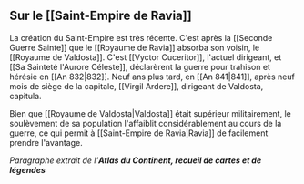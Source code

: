 ## **Sur le [[Saint-Empire de Ravia]]**

La création du Saint-Empire est très récente. C'est après la [[Seconde Guerre Sainte]] que le [[Royaume de Ravia]] absorba son voisin, le [[Royaume de Valdosta]].
C'est [[Vyctor Cuceritor]], l'actuel dirigeant, et [[Sa Sainteté l'Aurore Céleste]], déclarèrent la guerre pour trahison et hérésie en [[An 832|832]].
Neuf ans plus tard, en [[An 841|841]], après neuf mois de siège de la capitale, [[Virgil Ardere]], dirigeant de Valdosta, capitula.

Bien que [[Royaume de Valdosta|Valdosta]] était supérieur militairement, le soulèvement de sa population l'affaiblit considérablement au cours de la guerre, ce qui permit à [[Saint-Empire de Ravia|Ravia]] de facilement prendre l'avantage.

*Paragraphe extrait de l'__Atlas du Continent, recueil de cartes et de légendes__*

